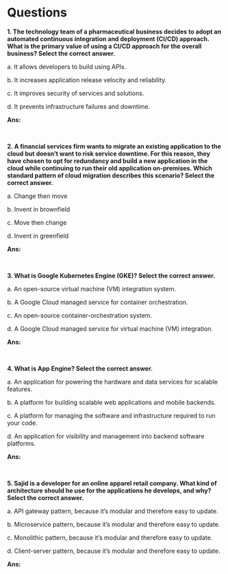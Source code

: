 # Questions

**1. The technology team of a pharmaceutical business decides to adopt an automated continuous integration and deployment (CI/CD) approach. What is the primary value of using a CI/CD approach for the overall business? Select the correct answer.**

a. It allows developers to build using APIs.

b. It increases application release velocity and reliability.

c. It improves security of services and solutions.

d. It prevents infrastructure failures and downtime.

**Ans:**

<br/>

**2. A financial services firm wants to migrate an existing application to the cloud but doesn’t want to risk service downtime. For this reason, they have chosen to opt for redundancy and build a new application in the cloud while continuing to run their old application on-premises. Which standard pattern of cloud migration describes this scenario? Select the correct answer.**

a. Change then move

b. Invent in brownfield

c. Move then change

d. Invent in greenfield

**Ans:**

<br/>

**3. What is Google Kubernetes Engine (GKE)? Select the correct answer.**

a. An open-source virtual machine (VM) integration system.

b. A Google Cloud managed service for container orchestration.

c. An open-source container-orchestration system.

d. A Google Cloud managed service for virtual machine (VM) integration.

**Ans:**

<br/>

**4. What is App Engine? Select the correct answer.**

a. An application for powering the hardware and data services for scalable features.

b. A platform for building scalable web applications and mobile backends.

c. A platform for managing the software and infrastructure required to run your code.

d. An application for visibility and management into backend software platforms.

**Ans:**

<br/>

**5. Sajid is a developer for an online apparel retail company. What kind of architecture should he use for the applications he develops, and why? Select the correct answer.**

a. API gateway pattern, because it’s modular and therefore easy to update.

b. Microservice pattern, because it’s modular and therefore easy to update.

c. Monolithic pattern, because it’s modular and therefore easy to update.

d. Client-server pattern, because it’s modular and therefore easy to update.

**Ans:**

<br/>
